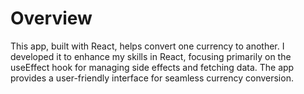 # Overview  
This app, built with React, helps convert one currency to another. I developed it to enhance my skills in React, focusing primarily on the useEffect hook for managing side effects and fetching data. The app provides a user-friendly interface for seamless currency conversion.
